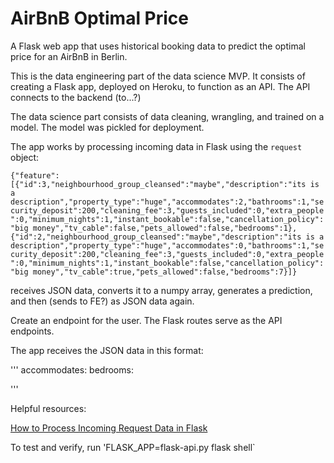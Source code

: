 # AirBnB Optimal Price
A Flask web app that uses historical booking data to predict the optimal price for an AirBnB in Berlin.

This is the data engineering part of the data science MVP. It consists of creating a Flask app, deployed on Heroku, to function as an API. The API connects to the backend (to...?)

The data science part consists of data cleaning, wrangling, and trained on a model. The model was pickled for deployment.

The app works by processing incoming data in Flask using the `request` object:

```{"feature":[{"id":3,"neighbourhood_group_cleansed":"maybe","description":"its is a description","property_type":"huge","accommodates":2,"bathrooms":1,"security_deposit":200,"cleaning_fee":3,"guests_included":0,"extra_people":0,"minimum_nights":1,"instant_bookable":false,"cancellation_policy":"big money","tv_cable":false,"pets_allowed":false,"bedrooms":1},{"id":2,"neighbourhood_group_cleansed":"maybe","description":"its is a description","property_type":"huge","accommodates":0,"bathrooms":1,"security_deposit":200,"cleaning_fee":3,"guests_included":0,"extra_people":0,"minimum_nights":1,"instant_bookable":false,"cancellation_policy":"big money","tv_cable":true,"pets_allowed":false,"bedrooms":7}]}```

receives JSON data, converts it to a numpy array, generates a prediction, and then (sends to FE?) as JSON data again.

Create an endpoint for the user. The Flask routes serve as the API endpoints.

The app receives the JSON data in this format:

'''
accommodates:
bedrooms:

'''



Helpful resources:

[How to Process Incoming Request Data in Flask](https://www.youtube.com/watch?v=hAEJajltHxc&amp=&index=129)

To test and verify, run 'FLASK_APP=flask-api.py flask shell`

